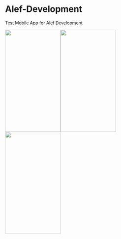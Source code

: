 # Alef-Development
Test Mobile App for Alef Development 

<img src="https://user-images.githubusercontent.com/83715610/197539820-c396decd-2df8-446c-a1ee-c999b13bda75.png" width="180" height="330"><img src="https://user-images.githubusercontent.com/83715610/197539825-c1f91ec6-cb82-4e5c-b7f1-abf15f374963.png" width="180" height="330"><img src="https://user-images.githubusercontent.com/83715610/197539830-7d9b45b7-28f6-4624-97ae-c72d287973bb.png" width="180" height="330">


